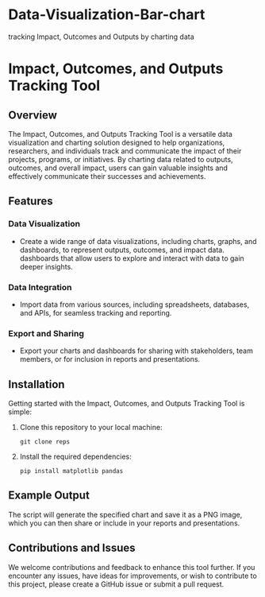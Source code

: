 # Data-Visualization-Bar-chart
tracking Impact, Outcomes and Outputs by charting data


# Impact, Outcomes, and Outputs Tracking Tool

## Overview

The Impact, Outcomes, and Outputs Tracking Tool is a versatile data visualization and charting solution designed to help organizations, researchers, and individuals track and communicate the impact of their projects, programs, or initiatives. By charting data related to outputs, outcomes, and overall impact, users can gain valuable insights and effectively communicate their successes and achievements.

## Features

### Data Visualization
- Create a wide range of data visualizations, including charts, graphs, and dashboards, to represent outputs, outcomes, and impact data.
 dashboards that allow users to explore and interact with data to gain deeper insights.

### Data Integration
- Import data from various sources, including spreadsheets, databases, and APIs, for seamless tracking and reporting.

### Export and Sharing
- Export your charts and dashboards for sharing with stakeholders, team members, or for inclusion in reports and presentations.

## Installation

Getting started with the Impact, Outcomes, and Outputs Tracking Tool is simple:

1. Clone this repository to your local machine:

   ```shell
   git clone reps
   ```

2. Install the required dependencies:

   ```shell
   pip install matplotlib pandas
   ```

## Example Output

The script will generate the specified chart and save it as a PNG image, which you can then share or include in your reports and presentations.

## Contributions and Issues

We welcome contributions and feedback to enhance this tool further. If you encounter any issues, have ideas for improvements, or wish to contribute to this project, please create a GitHub issue or submit a pull request.
